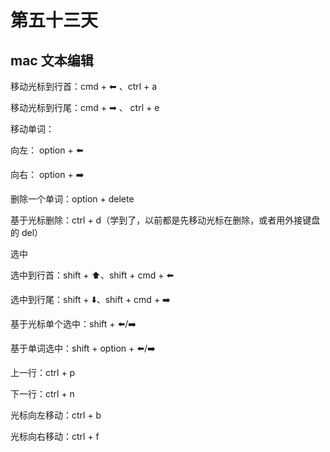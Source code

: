 # 第五十三天

## mac 文本编辑

移动光标到行首：cmd + ⬅ 、ctrl + a

移动光标到行尾：cmd + ➡ 、 ctrl + e

移动单词：

向左： option + ⬅️

向右： option + ➡️

删除一个单词：option + delete

基于光标删除：ctrl + d（学到了，以前都是先移动光标在删除，或者用外接键盘的 del）

选中

选中到行首：shift + ⬆️、shift + cmd + ⬅️

选中到行尾：shift + ⬇️、shift + cmd + ➡️

基于光标单个选中：shift + ⬅️/➡️

基于单词选中：shift + option + ⬅️/➡️

上一行：ctrl + p

下一行：ctrl + n

光标向左移动：ctrl + b

光标向右移动：ctrl + f
